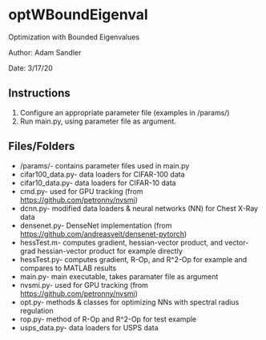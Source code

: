 # optWBoundEigenval
Optimization with Bounded Eigenvalues

Author: Adam Sandler

Date: 3/17/20

## Instructions

  1. Configure an appropriate parameter file (examples in /params/)
  2. Run main.py, using parameter file as argument.

## Files/Folders

- /params/- contains parameter files used in main.py
- cifar100_data.py- data loaders for CIFAR-100 data
- cifar10_data.py- data loaders for CIFAR-10 data
- cmd.py- used for GPU tracking (from https://github.com/petronny/nvsmi)
- dcnn.py- modified data loaders & neural networks (NN) for Chest X-Ray data
- densenet.py- DenseNet implementation (from https://github.com/andreasveit/densenet-pytorch)
- hessTest.m- computes gradient, hessian-vector product, and vector-grad hessian-vector product for example directly
- hessTest.py- computes gradient, R-Op, and R^2-Op for example and compares to MATLAB results
- main.py- main executable, takes paramater file as argument
- nvsmi.py- used for GPU tracking (from https://github.com/petronny/nvsmi)
- opt.py- methods & classes for optimizing NNs with spectral radius regulation
- rop.py- method of R-Op and R^2-Op for test example
- usps_data.py- data loaders for USPS data
